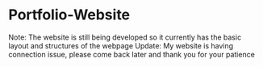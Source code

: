 # Portfolio-Website


Note: The website is still being developed so it currently has the basic layout and structures of the webpage
Update: My website is having connection issue, please come back later and thank you for your patience

